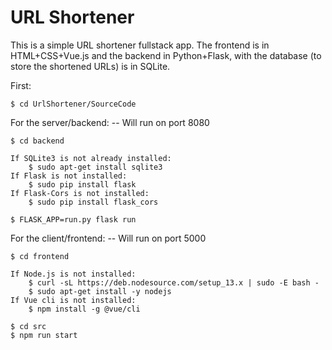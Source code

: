 # URL Shortener

This is a simple URL shortener fullstack app. The frontend is in HTML+CSS+Vue.js and the
backend in Python+Flask, with the database (to store the shortened URLs) is in SQLite.

First:
	
	$ cd UrlShortener/SourceCode

For the server/backend:					-- Will run on port 8080

	$ cd backend

	If SQLite3 is not already installed:
		$ sudo apt-get install sqlite3
	If Flask is not installed:
		$ sudo pip install flask
	If Flask-Cors is not installed:
		$ sudo pip install flask_cors

	$ FLASK_APP=run.py flask run

For the client/frontend:				-- Will run on port 5000
	
	$ cd frontend

	If Node.js is not installed:
		$ curl -sL https://deb.nodesource.com/setup_13.x | sudo -E bash -
		$ sudo apt-get install -y nodejs
	If Vue cli is not installed:
		$ npm install -g @vue/cli

	$ cd src
	$ npm run start
